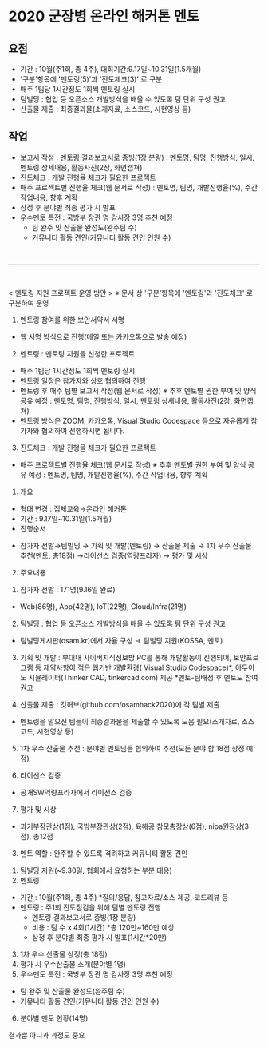 # 2020 군장병 온라인 해커톤 멘토

## 요점
 - 기간 : 10월(주1회, 총 4주), 대회기간:9.17일~10.31일(1.5개월)
 - '구분'항목에 '멘토링(5)'과 '진도체크(3)' 로 구분
 - 매주 1팀당 1시간정도 1회씩 멘토링 실시
 - 팀빌딩 : 협업 등 오픈소스 개발방식을 배울 수 있도록 팀 단위 구성 권고
 - 산출물 제출 : 최종결과물(소개자료, 소스코드, 시현영상 등)

## 작업
 - 보고서 작성 : 멘토링 결과보고서로 증빙(1장 분량) : 멘토명, 팀명, 진행방식, 일시, 멘토링 상세내용, 활동사진(2장, 화면캡쳐)
 - 진도체크 : 개발 진행율 체크가 필요한 프로젝트
 - 매주 프로젝트별 진행율 체크(웹 문서로 작성) : 멘토명, 팀명, 개발진행율(%), 주간 작업내용, 향후 계획
 - 상정 후 분야별 최종 평가 시 발표
 - 우수멘토 특전 : 국방부 장관 명 감사장 3명 추천 예정
   - 팀 완주 및 산출물 완성도(완주팀 수)
   - 커뮤니티 활동 견인(커뮤니티 활동 견인 인원 수)

<br>

------

<br>

< 멘토링 지원 프로젝트 운영 방안 >
※ 문서 상 '구분'항목에 '멘토링'과 '진도체크' 로 구분하여 운영

1) 멘토링 참여를 위한 보안서약서 서명
- 웹 서명 방식으로 진행(메일 또는 카카오톡으로 발송 예정)

2) 멘토링 : 멘토링 지원을 신청한 프로젝트
- 매주 1팀당 1시간정도 1회씩 멘토링 실시
- 멘토링 일정은 참가자와 상호 협의하여 진행
- 멘토링 후 매주 팀별 보고서 작성(웹 문서로 작성) ※ 추후 멘토별 권한 부여 및 양식 공유 예정
  : 멘토명, 팀명, 진행방식, 일시, 멘토링 상세내용, 활동사진(2장, 화면캡쳐)
- 멘토링 방식은 ZOOM, 카카오톡, Visual Studio Codespace 등으로 자유롭게 참가자와 협의하여 진행하시면 됩니다.

3) 진도체크 : 개발 진행율 체크가 필요한 프로젝트
- 매주 프로젝트별 진행율 체크(웹 문서로 작성) ※ 추후 멘토별 권한 부여 및 양식 공유 예정
  : 멘토명, 팀명, 개발진행율(%), 주간 작업내용, 향후 계획
  

1. 개요
 - 형태 변경 : 집체교육→온라인 해커톤
 - 기간 : 9.17일~10.31일(1.5개월)
 - 진행순서 
 * 참가자 선발→팀빌딩 → 기획 및 개발(멘토링)  → 산출물 제출 → 1차 우수 산출물 추천(멘토, 총18점) →라이선스 검증(역량프라자) → 평가 및 시상

2. 주요내용
 1) 참가자 선발 : 171명(9.16일 완료)
   * Web(86명), App(42명), IoT(22명), Cloud/Infra(21명)

 2) 팀빌딩 : 협업 등 오픈소스 개발방식을 배울 수 있도록 팀 단위 구성 권고
   * 팀빌딩게시판(osam.kr)에서 자율 구성 → 팀빌딩 지원(KOSSA, 멘토) 

 3) 기획 및 개발 : 부대내 사이버지식정보방 PC를 통해 개발활동이 진행되어, 보안프로그램 등 제약사항이 적은 웹기반 개발환경( Visual Studio Codespace)*, 아두이노 시뮬레이터(Thinker CAD, tinkercad.com) 제공
*멘토-팀배정 후 멘토도 참여 권고

4) 산출물 제출 : 깃허브(github.com/osamhack2020)에 각 팀별 제출
* 멘토링을 맡으신 팀들이 최종결과물을 제출할 수 있도록 도움 필요(소개자료, 소스코드, 시현영상 등)

5) 1차 우수 산출물 추천 : 분야별 멘토님들 협의하여 추천(모든 분야 합 18점 상정 예정)

6) 라이선스 검증
 - 공개SW역량프라자에서 라이선스 검증

7) 평가 및 시상
 - 과기부장관상(1점), 국방부장관상(2점), 육해공 참모총장상(6점), nipa원장상(3점), 총12점 

3. 멘토 역할 : 완주할 수 있도록 격려하고 커뮤니티 활동 견인
 1) 팀빌딩 지원(~9.30일, 협회에서 요청하는 부분 대응)
 2) 멘토링
 - 기간 : 10월(주1회, 총 4주) 
  *질의/응답, 참고자료/소스 제공, 코드리뷰 등  
 - 멘토링 : 주1회 진도점검을 위해 팀별 멘토링 진행
   * 멘토링 결과보고서로 증빙(1장 분량)
   * 비용 : 팀 수 x 4회(1시간) *총 120만~160만 예상 
   * 상정 후 분야별 최종 평가 시 발표(1시간*20만) 
 3) 1차 우수 산출물 상정(총 18점)
 4) 평가 시 우수산출물 소개(분야별 1명)
 5) 우수멘토 특전 : 국방부 장관 명 감사장 3명 추천 예정
  - 팀 완주 및 산출물 완성도(완주팀 수)
  - 커뮤니티 활동 견인(커뮤니티 활동 견인 인원 수)
 6) 분야별 멘토 현황(14명)
 
 결과뿐 아니과 과정도 중요

